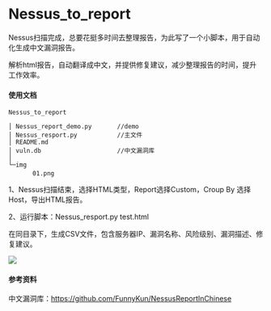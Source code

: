 # Nessus_to_report

Nessus扫描完成，总要花挺多时间去整理报告，为此写了一个小脚本，用于自动化生成中文漏洞报告。

解析html报告，自动翻译成中文，并提供修复建议，减少整理报告的时间，提升工作效率。

#### 使用文档

```
Nessus_to_report
 
│ Nessus_report_demo.py       //demo
│ Nessus_resport.py           //主文件
│ README.md                 
│ vuln.db                     //中文漏洞库
│
└─img
　　　　01.png
```

1、Nessus扫描结束，选择HTML类型，Report选择Custom，Croup By 选择Host，导出HTML报告。

2、运行脚本：Nessus_resport.py  test.html

在同目录下，生成CSV文件，包含服务器IP、漏洞名称、风险级别、漏洞描述、修复建议。

![](https://raw.githubusercontent.com/Bypass007/Nessus_to_report/master/img/01.png)

#### 参考资料

中文漏洞库：https://github.com/FunnyKun/NessusReportInChinese
